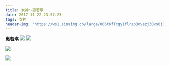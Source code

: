 ```yaml
---
title: 女神～惠若琪
date: 2017-11-22 23:57:23
tags: 女神
header-img: 'https://ws1.sinaimg.cn/large/006tKfTcgy1flrap3ovezj30vs0j3wkf.jpg'
---
```

**惠若琪**
![](https://ws2.sinaimg.cn/large/006tKfTcly1flrawvskdxj30vs0j3n0s.jpg)
![](https://ws1.sinaimg.cn/large/006tKfTcgy1flrap3ovezj30vs0j3wkf.jpg)

![](https://ws1.sinaimg.cn/large/006tKfTcly1flrb295pl9j30zk0lcwlc.jpg)

![](https://ws4.sinaimg.cn/large/006tKfTcly1flrb1znz82j30ku110n0g.jpg)


